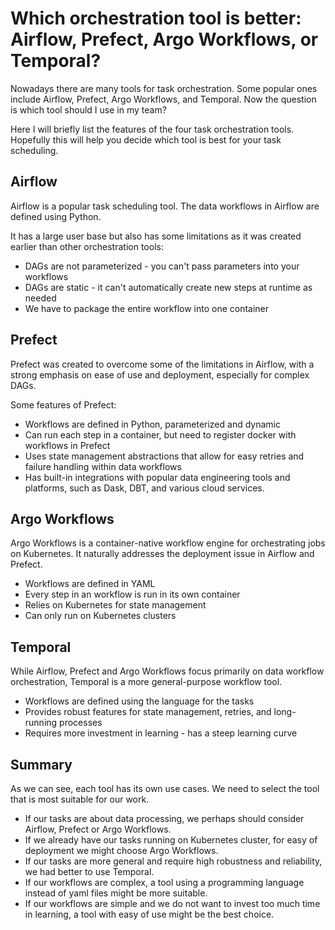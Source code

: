 # Which orchestration tool is better: Airflow, Prefect, Argo Workflows, or Temporal?

Nowadays there are many tools for task orchestration. Some popular ones include Airflow, Prefect, Argo Workflows, and Temporal. Now the question is which tool should I use in my team?

Here I will briefly list the features of the four task orchestration tools. Hopefully this will help you decide which tool is best for your task scheduling.

## Airflow
Airflow is a popular task scheduling tool. The data workflows in Airflow are defined using Python.

It has a large user base but also has some limitations as it was created earlier than other orchestration tools:
- DAGs are not parameterized - you can't pass parameters into your workflows
- DAGs are static - it can't automatically create new steps at runtime as needed
- We have to package the entire workflow into one container

## Prefect
Prefect was created to overcome some of the limitations in Airflow, with a strong emphasis on ease of use and deployment, especially for complex DAGs.

Some features of Prefect:
- Workflows are defined in Python, parameterized and dynamic
- Can run each step in a container, but need to register docker with workflows in Prefect
- Uses state management abstractions that allow for easy retries and failure handling within data workflows
- Has built-in integrations with popular data engineering tools and platforms, such as Dask, DBT, and various cloud services.

## Argo Workflows
Argo Workflows is a container-native workflow engine for orchestrating jobs on Kubernetes. It naturally addresses the deployment issue in Airflow and Prefect.
- Workflows are defined in YAML
- Every step in an workflow is run in its own container
- Relies on Kubernetes for state management
- Can only run on Kubernetes clusters

## Temporal
While Airflow, Prefect and Argo Workflows focus primarily on data workflow orchestration, Temporal is a more general-purpose workflow tool.
- Workflows are defined using the language for the tasks
- Provides robust features for state management, retries, and long-running processes
- Requires more investment in learning - has a steep learning curve

## Summary
As we can see, each tool has its own use cases. We need to select the tool that is most suitable for our work.
- If our tasks are about data processing, we perhaps should consider Airflow, Prefect or Argo Workflows.
- If we already have our tasks running on Kubernetes cluster, for easy of deployment we might choose Argo Workflows.
- If our tasks are more general and require high robustness and reliability, we had better to use Temporal.
- If our workflows are complex, a tool using a programming language instead of yaml files might be more suitable.
- If our workflows are simple and we do not want to invest too much time in learning, a tool with easy of use might be the best choice.
